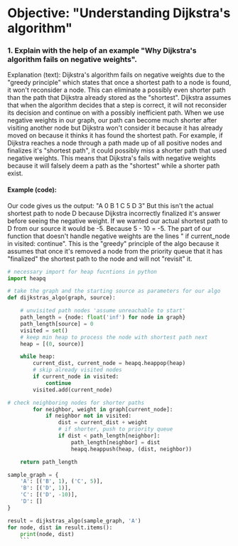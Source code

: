 # Objective: "Understanding Dijkstra's algorithm" 

### 1. Explain with the help of an example "Why Dijkstra's algorithm fails on negative weights".
Explanation (text):
Dijkstra's algorithm fails on negative weights due to the "greedy principle" which states that once a shortest path to a node is found, it won't reconsider a node. This can eliminate a possibly even shorter path than the path that Dijkstra already stored as the "shortest". Dijkstra assumes that when the algorithm decides that a step is correct, it will not reconsider its decision and continue on with a possibly inefficient path. When we use negative weights in our graph, our path can become much shorter after visiting another node but Dijkstra won't consider it because it has already moved on because it thinks it has found the shortest path.
For example, if Dijkstra reaches a node through a path made up of all positive nodes and finalizes it's "shortest path", it could possibly miss a shorter path that used negative weights. This means that Dijkstra's fails with negative weights because it will falsely deem a path as the "shortest" while a shorter path exist.

#### Example (code):
Our code gives us the output:
"A 0
B 1
C 5
D 3"
But this isn't the actual shortest path to node D because Dijkstra incorrectly finalized it's answer before seeing the negative weight. If we wanted our actual shortest path to D from our source it would be -5. Because 5 - 10 = -5. The part of our function that doesn't handle negative weights are the lines " if current_node in visited: continue". This is the "greedy" principle of the algo because it assumes that once it's removed a node from the priority queue that it has "finalized" the shortest path to the node and will not "revisit" it.
```py
# necessary import for heap fucntions in python
import heapq

# take the graph and the starting source as parameters for our algo
def dijkstras_algo(graph, source):

    # unvisited path nodes 'assume unreachable to start'
    path_length = {node: float('inf') for node in graph}
    path_length[source] = 0
    visited = set()
    # keep min heap to process the node with shortest path next
    heap = [(0, source)]

    while heap:
        current_dist, current_node = heapq.heappop(heap)
        # skip already visited nodes
        if current_node in visited:
            continue
        visited.add(current_node)

# check neighboring nodes for shorter paths
        for neighbor, weight in graph[current_node]:
            if neighbor not in visited:
                dist = current_dist + weight
                # if shorter, push to priority queue
                if dist < path_length[neighbor]:
                    path_length[neighbor] = dist
                    heapq.heappush(heap, (dist, neighbor))

    return path_length

sample_graph = {
    'A': [('B', 1), ('C', 5)],
    'B': [('D', 1)],
    'C': [('D', -10)],
    'D': []
}

result = dijkstras_algo(sample_graph, 'A')
for node, dist in result.items():
    print(node, dist)
    ```
